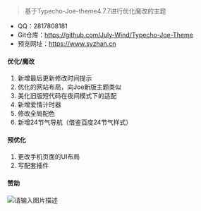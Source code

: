 > 基于Typecho-Joe-theme4.7.7进行优化魔改的主题
- QQ：2817808181
- Git仓库：https://github.com/July-Wind/Typecho-Joe-Theme
- 预览网址：https://www.syzhan.cn

#### 优化/魔改
1. 新增最后更新修改时间提示
2. 优化的网站布局，向Joe新版主题类似
3. 美化旧版短代码在夜间模式下的适配
4. 新增爱情计时器
5. 修改全局配色
6. 新增24节气导航（借鉴百度24节气样式）

#### 预优化
1. 更改手机页面的UI布局
2. 写配套插件

#### 赞助
![请输入图片描述][1]

  [1]: https://cdn.jsdelivr.net/gh/july-wind/img/img/erwei.jpg
